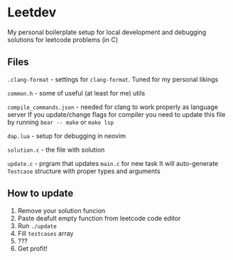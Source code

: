 # Leetdev

My personal boilerplate setup for local development and debugging solutions for leetcode problems (in C)

## Files

`.clang-format` - settings for `clang-format`. Tuned for my personal likings

`common.h` - some of useful (at least for me) utils

`compile_commands.json` - needed for clang to work properly as language server
If you update/change flags for compiler you need to update this file by running `bear -- make` or `make lsp`

`dap.lua` - setup for debugging in neovim

`solution.c` - the file with solution

`update.c` - prgram that updates `main.c` for new task
It will auto-generate `Testcase` structure with proper types and arguments

## How to update

1. Remove your solution funcion
2. Paste deafult empty function from leetcode code editor
3. Run `./update`
4. Fill `testcases` array
5. ???
6. Get profit!
